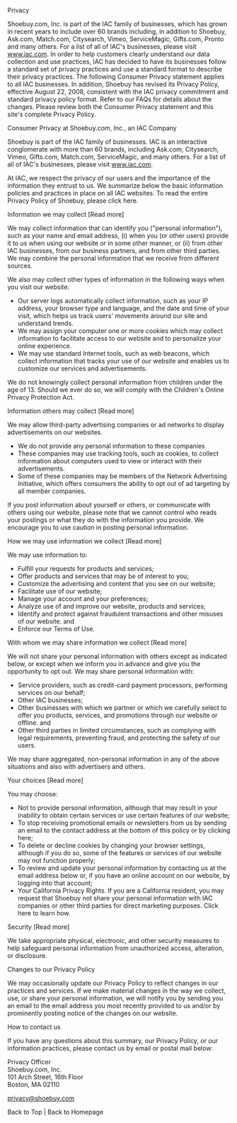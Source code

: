Privacy

Shoebuy.com, Inc. is part of the IAC family of businesses, which has grown in recent years to include over 60 brands including, in addition to Shoebuy, Ask.com, Match.com, Citysearch, Vimeo, ServiceMagic, Gifts.com, Pronto and many others. For a list of all of IAC's businesses, please visit www.iac.com. In order to help customers clearly understand our data collection and use practices, IAC has decided to have its businesses follow a standard set of privacy practices and use a standard format to describe their privacy practices. The following Consumer Privacy statement applies to all IAC businesses. In addition, Shoebuy has revised its Privacy Policy, effective August 22, 2008, consistent with the IAC privacy commitment and standard privacy policy format. Refer to our FAQs for details about the changes. Please review both the Consumer Privacy statement and this site's complete Privacy Policy.

Consumer Privacy at Shoebuy.com, Inc., an IAC Company

Shoebuy is part of the IAC family of businesses. IAC is an interactive conglomerate with more than 60 brands, including Ask.com, Citysearch, Vimeo, Gifts.com, Match.com, ServiceMagic, and many others. For a list of all of IAC's businesses, please visit www.iac.com.

At IAC, we respect the privacy of our users and the importance of the information they entrust to us. We summarize below the basic information policies and practices in place on all IAC websites. To read the entire Privacy Policy of Shoebuy, please click here.

Information we may collect \[Read more\]

We may collect information that can identify you ("personal information"), such as your name and email address, (i) when you (or other users) provide it to us when using our website or in some other manner, or (ii) from other IAC businesses, from our business partners, and from other third parties. We may combine the personal information that we receive from different sources.

We also may collect other types of information in the following ways when you visit our website:

*   Our server logs automatically collect information, such as your IP address, your browser type and language, and the date and time of your visit, which helps us track users' movements around our site and understand trends.
*   We may assign your computer one or more cookies which may collect information to facilitate access to our website and to personalize your online experience.
*   We may use standard Internet tools, such as web beacons, which collect information that tracks your use of our website and enables us to customize our services and advertisements.

We do not knowingly collect personal information from children under the age of 13. Should we ever do so, we will comply with the Children's Online Privacy Protection Act.

Information others may collect \[Read more\]

We may allow third-party advertising companies or ad networks to display advertisements on our websites.

*   We do not provide any personal information to these companies
*   These companies may use tracking tools, such as cookies, to collect information about computers used to view or interact with their advertisements.
*   Some of these companies may be members of the Network Advertising Initiative, which offers consumers the ability to opt out of ad targeting by all member companies.

If you post information about yourself or others, or communicate with others using our website, please note that we cannot control who reads your postings or what they do with the information you provide. We encourage you to use caution in posting personal information.

How we may use information we collect \[Read more\]

We may use information to:

*   Fulfill your requests for products and services;
*   Offer products and services that may be of interest to you;
*   Customize the advertising and content that you see on our website;
*   Facilitate use of our website;
*   Manage your account and your preferences;
*   Analyze use of and improve our website, products and services;
*   Identify and protect against fraudulent transactions and other misuses of our website. and
*   Enforce our Terms of Use.

With whom we may share information we collect \[Read more\]

We will not share your personal information with others except as indicated below, or except when we inform you in advance and give you the opportunity to opt out. We may share personal information with:

*   Service providers, such as credit-card payment processors, performing services on our behalf;
*   Other IAC businesses;
*   Other businesses with which we partner or which we carefully select to offer you products, services, and promotions through our website or offline. and
*   Other third parties in limited circumstances, such as complying with legal requirements, preventing fraud, and protecting the safety of our users.

We may share aggregated, non-personal information in any of the above situations and also with advertisers and others.

Your choices \[Read more\]

You may choose:

*   Not to provide personal information, although that may result in your inability to obtain certain services or use certain features of our website;
*   To stop receiving promotional emails or newsletters from us by sending an email to the contact address at the bottom of this policy or by clicking here;
*   To delete or decline cookies by changing your browser settings, although if you do so, some of the features or services of our website may not function properly;
*   To review and update your personal information by contacting us at the email address below or, if you have an online account on our website, by logging into that account;
*   Your California Privacy Rights. If you are a California resident, you may request that Shoebuy not share your personal information with IAC companies or other third parties for direct marketing purposes. Click here to learn how.

Security \[Read more\]

We take appropriate physical, electronic, and other security measures to help safeguard personal information from unauthorized access, alteration, or disclosure.

Changes to our Privacy Policy

We may occasionally update our Privacy Policy to reflect changes in our practices and services. If we make material changes in the way we collect, use, or share your personal information, we will notify you by sending you an email to the email address you most recently provided to us and/or by prominently posting notice of the changes on our website.

How to contact us

If you have any questions about this summary, our Privacy Policy, or our information practices, please contact us by email or postal mail below:

Privacy Officer  
Shoebuy.com, Inc.  
101 Arch Street, 16th Floor  
Boston, MA 02110

privacy@shoebuy.com

Back to Top | Back to Homepage